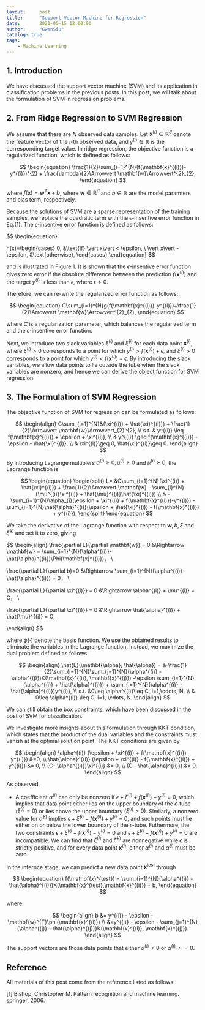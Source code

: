```yaml
---
layout:     post
title:      "Support Vector Machine for Regression"
date:       2021-05-15 12:00:00
author:     "GwanSiu"
catalog: true
tags:
    - Machine Learning
---
```


## 1. Introduction

We have discussed the support vector machine (SVM) and its application in classification problems in the previous posts. In this post, we will talk about the formulation of SVM in regression problems.

## 2. From Ridge Regression to SVM Regression 

We assume that there are $N$ observed data samples. Let $\mathbf{x}^{(i)} \in \mathbb{R}^{d}$ denote the feature vector of the $i$-th observed data, and $y^{(i)}\in \mathbb{R}$ is the corresponding target value. In ridge regression, the objective function is a regularized function, which is defined as follows:

$$
\begin{equation}
\frac{1}{2}\sum_{i=1}^{N}(f(\mathbf{x}^{(i)})-y^{(i)})^{2} + \frac{\lambda}{2}\Arrowvert \mathbf{w}\Arrowvert^{2}_{2},
\end{equation}
$$

where $f(\mathbf{x}) = \mathbf{w}^{T}\mathbf{x}+b$, where $\mathbf{w}\in\mathbb{R}^{d}$ and $b\in\mathbb{R}$ are the model paramters and bias term, respectively. 

Because the solutions of SVM are a sparse representation of the training samples, we replace the quadratic term with the $\epsilon$-insentive error function in Eq.(1). The $\epsilon$-insentive error function is defined as follows:

$$
\begin{equation}

h(x)=\begin{cases}
0, &\text{if} \vert x\vert < \epsilon, \\
\vert x\vert -\epsilon, &\text{otherwise},
\end{cases}
\end{equation}
$$

and is illustrated in Figure 1. It is shown that the $\epsilon$-insentive error function gives zero error if the obsolute difference between the prediction $f(\mathbf{x}^{(i)})$ and the target $y^{(i)}$ is less than $\epsilon$, where $\epsilon>0$. 

Therefore, we can re-write the regularized error function as follows:

$$
\begin{equation}
C\sum_{i=1}^{N}g(f(\mathbf{x}^{(i)})-y^{(i)})+\frac{1}{2}\Arrowvert \mathbf{w}\Arrowvert^{2}_{2},
\end{equation}
$$

where $C$ is a regularization parameter, which balances the regularized term and the $\epsilon$-insentive error function.

Next, we introduce two slack variables $\xi^{(i)}$ and $\hat{\xi}^{(i)}$ for each data point $\mathbf{x}^{(i)}$, where $\xi^{(i)}>0$ corresponds to a point for which $y^{(i)} > f(\mathbf{x}^{(i)}) + \epsilon$, and $\hat{\xi}^{(i)}>0$ corresponds to a point for which $y^{(i)}<f(\mathbf{x}^{(i)})-\epsilon$. By introducing the slack variables, we allow data points to lie outside the tube when the slack variables are nonzero, and hence we can derive the object function for SVM regression.

## 3. The Formulation of SVM Regression

The objective function of SVM for regression can be formulated as follows:

$$
\begin{align}
C\sum_{i=1}^{N}&(\xi^{(i)} + \hat{\xi}^{(i)}) + \frac{1}{2}\Arrowvert \mathbf{w}\Arrowvert_{2}^{2}, \\
s.t. & y^{(i)} \leq f(\mathbf{x}^{(i)}) + \epsilon + \xi^{(i)}, \\
& y^{(i)} \geq f(\mathbf{x}^{(i)}) - \epsilon - \hat{\xi}^{(i)}, \\
& \xi^{(i)}\geq 0, \hat{\xi}^{(i)}\geq 0.
\end{align}
$$

By introducing Lagrange multiplers $\alpha^{(i)}\geq 0, \mu^{(i)}\geq 0$ and $\hat{\mu}^{(i)}\geq 0$, the Lagrange function is

$$
\begin{equation}
\begin{split}
L= &C\sum_{i=1}^{N}(\xi^{(i)} + \hat{\xi}^{(i)}) + \frac{1}{2}\Arrowvert \mathbf{w} - \sum_{i}^{N}(\mu^{(i)}\xi^{(i)} + \hat{\mu}^{(i)}\hat{\xi}^{(i)}) \\
& -\sum_{i=1}^{N}\alpha_{i}(\epsilon + \xi^{(i)} + f(\mathbf{x}^{(i)})-y^{(i)}) -\sum_{i=1}^{N}\hat{\alpha}^{(i)}(\epsilon + \hat{\xi}^{(i)} - f(\mathbf{x}^{(i)}) + y^{(i)}).
\end{split}
\end{equation}
$$

We take the derivative of the Lagrange function with respect to $\mathbf{w}, b, \xi$ and $\hat{\xi}^{(i)}$ and set it to zero, giving

$$
\begin{align}
\frac{\partial L}{\partial \mathbf{w}} = 0 &\Rightarrow \mathbf{w} = \sum_{i=1}^{N}(\alpha^{(i)}-\hat{\alpha}^{(i)})\Phi(\mathbf{x}^{(i)})， \\

\frac{\partial L}{\partial b}=0 &\Rightarrow \sum_{i=1}^{N}(\alpha^{(i)} - \hat{\alpha}^{(i)}) = 0， \\

\frac{\partial L}{\partial \xi^{(i)}} = 0 &\Rightarrow \alpha^{(i)} + \mu^{(i)} = C， \\

\frac{\partial L}{\partial \xi^{(i)}} = 0 &\Rightarrow \hat{\alpha}^{(i)} + \hat{\mu}^{(i)} = C,

\end{align}
$$

where $\phi(\cdot)$ denote the basis function. We use the obtained results to eliminate the variables in the Lagrange function. Instead, we maximize the dual problem defined as follows:

$$
\begin{align}
\hat{L}(\mathbf{\alpha}, \hat{\alpha}) = &-\frac{1}{2}\sum_{i=1}^{N}\sum_{j=1}^{N}(\alpha^{(i)} - \alpha^{(j)})K(\mathbf{x}^{(i)}, \mathbf{x}^{(j)}) -\epsilon \sum_{i=1}^{N}(\alpha^{(i)} + \hat{\alpha}^{(i)}) + \sum_{i=1}^{N}(\alpha^{(i)} - \hat{\alpha}^{(i)})y^{(i)}, \\
s.t. &0\leq \alpha^{(i)}\leq C, i=1,\cdots, N, \\
& 0\leq \alpha^{(i)} \leq C, i=1, \cdots, N.
\end{align}
$$

We can still obtain the box constraints, which have been discussed in the post of SVM for classification.

We investigate more insights about this formulation through KKT condition, which states that the product of the dual variables and the constraints must vanish at the optimal solution point. The KKT conditions are given by

$$
\begin{align}
\alpha^{(i)} (\epsilon + \xi^{(i)} + f(\mathbf{x}^{(i)}) - y^{(i)}) &=0, \\
\hat{\alpha}^{(i)} (\epsilon + \xi^{(i)} - f(\mathbf{x}^{(i)}) + y^{(i)}) &= 0, \\
(C- \alpha^{(i)})\xi^{(i)} &= 0, \\
(C - \hat{\alpha}^{(i)}) &= 0.
\end{align}
$$

As observed, 

- A coefficient $\alpha^{(i)}$ can only be nonzero if $\epsilon + \xi^{(i)}+f(\mathbf{x}^{(i)}) - y^{(i)}=0$, which implies that data point either lies on the upper boundary of the $\epsilon$-tube ($\xi^{(i)}=0$) or lies above the upper boundary $(\xi^{(i)} > 0)$. Similarly, a nonzero value for $\hat{\alpha}^{(i)}$ implies $\epsilon + \hat{\xi}^{(i)} - f(\mathbf{x}^{(i)}) + y^{(i)} = 0$, and such points must lie either on or below the lower boundary of the $\epsilon$-tube. Futhermore, the two constraints $\epsilon + \xi^{(i)} + f(\mathbf{x}^{(i)}) - y^{(i)} = 0$ and $\epsilon + \hat{\xi}^{(i)} - f(\mathbf{x}^{(i)}) + y^{(i)} = 0$ are incompatible. We can find that $\xi^{(i)}$ and $\hat{\xi}^{(i)}$ are nonnegative while $\epsilon$ is strictly positive, and for every data point $\mathbf{x}^{(i)}$, either $\alpha^{(i)}$ and $\hat{\alpha}^{(i)}$ must be zero.

In the infernce stage, we can predict a new data point $\mathbf{x}^{test}$ through

$$
\begin{equation}
f(\mathbf{x}^{test}) = \sum_{i=1}^{N}(\alpha^{(i)} - \hat{\alpha}^{(i)})K(\mathbf{x}^{test},\mathbf{x}^{(i)}) + b,
\end{equation}
$$

where 

$$
\begin{align}
b &= y^{(i)} - \epsilon - \mathbf{w}^{T}\phi(\mathbf{x}^{(i)}) \\ 
&=y^{(i)} - \epsilon - \sum_{j=1}^{N}(\alpha^{(j)} - \hat{\alpha}^{(j)})K(\mathbf{x}^{(i)}, \mathbf{x}^{(j)}).
\end{align}
$$

The support vectors are those data points that either $\alpha^{(i)}\neq 0$ or $\hat{\alpha}^{(i)}\neq =0$.

## Reference

All materials of this post come from the reference listed as follows:

[1] Bishop, Christopher M. Pattern recognition and machine learning. springer, 2006.












